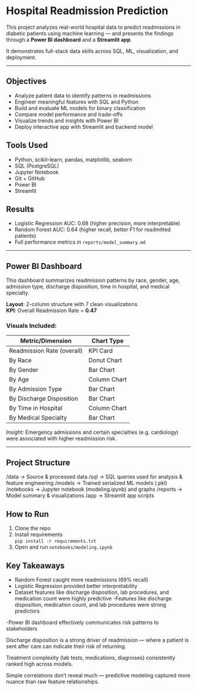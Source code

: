 # Hospital Readmission Prediction

This project analyzes real-world hospital data to predict readmissions in diabetic patients using machine learning — and presents the findings through a **Power BI dashboard** and a **Streamlit app**.

It demonstrates full-stack data skills across SQL, ML, visualization, and deployment.

---

## Objectives

- Analyze patient data to identify patterns in readmissions
- Engineer meaningful features with SQL and Python
- Build and evaluate ML models for binary classification
- Compare model performance and trade-offs
- Visualize trends and insights with Power BI
- Deploy interactive app with Streamlit and backend model

##  Tools Used

- Python, scikit-learn, pandas, matplotlib, seaborn
- SQL (PostgreSQL)
- Jupyter Notebook
- Git + GitHub
- Power BI
- Streamlit

##  Results

- Logistic Regression AUC: 0.68 (higher precision, more interpretable)
- Random Forest AUC: 0.64 (higher recall, better F1 for readmitted patients)
- Full performance metrics in `reports/model_summary.md`

---

## Power BI Dashboard

This dashboard summarizes readmission patterns by race, gender, age, admission type, discharge disposition, time in hospital, and medical specialty.

**Layout**: 2-column structure with 7 clean visualizations  
**KPI**: Overall Readmission Rate = **0.47**

### Visuals Included:

| Metric/Dimension            | Chart Type      |
|-----------------------------|------------------|
| Readmission Rate (overall)  | KPI Card         |
| By Race                     | Donut Chart      |
| By Gender                   | Bar Chart        |
| By Age                      | Column Chart     |
| By Admission Type           | Bar Chart        |
| By Discharge Disposition    | Bar Chart        |
| By Time in Hospital         | Column Chart     |
| By Medical Specialty        | Bar Chart        |

*Insight:* Emergency admissions and certain specialties (e.g. cardiology) were associated with higher readmission risk.

---


##  Project Structure

/data → Source & processed data
/sql → SQL queries used for analysis & feature engineering
/models → Trained serialized ML models (.pkl)
/notebooks → Jupyter notebook (modeling.ipynb) and graphs
/reports → Model summary & visualizations
/app → Streamlit app scripts 


## How to Run

1. Clone the repo
2. Install requirements  
   `pip install -r requirements.txt`
3. Open and run `notebooks/modeling.ipynb`

## Key Takeaways

- Random Forest caught more readmissions (69% recall)
- Logistic Regression provided better interpretability
- Dataset features like discharge disposition, lab procedures, and medication count were highly predictive
-Features like discharge disposition, medication count, and lab procedures were strong predictors

-Power BI dashboard effectively communicates risk patterns to stakeholders


Discharge disposition is a strong driver of readmission — where a patient is sent after care can indicate their risk of returning.

Treatment complexity (lab tests, medications, diagnoses) consistently ranked high across models.

Simple correlations don’t reveal much — predictive modeling captured more nuance than raw feature relationships.

